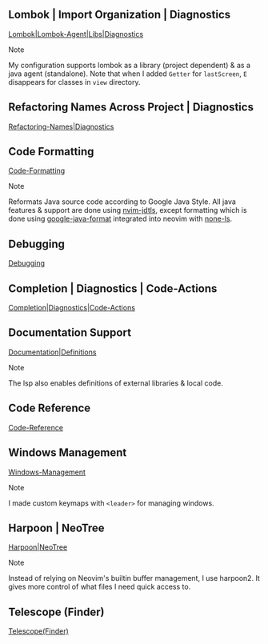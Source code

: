 <h2>Lombok | Import Organization | Diagnostics</h2>

[Lombok|Lombok-Agent|Libs|Diagnostics](https://github.com/user-attachments/assets/11a34589-b5b4-4e5b-ba5c-2f359c051346)
> [!NOTE]
> My configuration supports lombok as a library (project dependent) & as a java agent (standalone). Note that when I added `Getter` for `lastScreen`, `E` disappears for classes in `view` directory.

<h2>Refactoring Names Across Project | Diagnostics</h2>

[Refactoring-Names|Diagnostics](https://github.com/user-attachments/assets/06d80e63-af9e-4f62-8525-6810d374ce75)

<h2>Code Formatting</h2>

[Code-Formatting](https://github.com/user-attachments/assets/566ead55-ab7d-4d7e-bab8-44164c9c4d81)
> [!NOTE]
> Reformats Java source code according to Google Java Style. All java features & support are done using [nvim-jdtls](), except formatting which is done using [google-java-format]() integrated into neovim with [none-ls]().

<h2>Debugging</h2>

[Debugging](https://github.com/user-attachments/assets/14f04928-8de9-4627-97c8-b8ee3eae06f4)

<h2>Completion | Diagnostics | Code-Actions</h2>

[Completion|Diagnostics|Code-Actions](https://github.com/user-attachments/assets/4f9fb243-166b-407e-a217-292286354873)

<h2>Documentation Support</h2>

[Documentation|Definitions](https://github.com/user-attachments/assets/4cfdc863-c3b3-4f3d-bcc2-944586ae14f6)
> [!NOTE]
> The lsp also enables definitions of external libraries & local code.

<h2>Code Reference</h2>

[Code-Reference](https://github.com/user-attachments/assets/edc9cbbd-558c-4ffa-8e8d-fbe6474c2b44)

<h2>Windows Management</h2>

[Windows-Management](https://github.com/user-attachments/assets/f7d896ea-1a9b-4181-9d08-8fc079782c95)
> [!NOTE]
> I made custom keymaps with `<leader>` for managing windows.

<h2>Harpoon | NeoTree</h2>

[Harpoon|NeoTree](https://github.com/user-attachments/assets/b396fd7f-b22e-43b4-80c9-8f60c709dfb3)
> [!NOTE]
> Instead of relying on Neovim's builtin buffer management, I use harpoon2. It gives more control of what files I need quick access to.

<h2>Telescope (Finder)</h2>

[Telescope(Finder)](https://github.com/user-attachments/assets/fce8e28b-b45e-40ce-9cf7-72a3a6fed50b)
